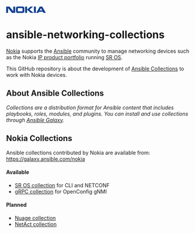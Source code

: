 ![NOKIA](Logo_Nokia.png)
# ansible-networking-collections

[Nokia](https://www.nokia.com/networks) supports the [Ansible](https://www.ansible.com) community to manage networking devices such as the Nokia [IP product portfolio](https://www.nokia.com/networks/portfolio/ip-networks) running [SR OS](https://www.nokia.com/networks/products/service-router-operating-system).

This GitHub repository is about the development of [Ansible Collections](https://www.ansible.com/blog/getting-started-with-ansible-collections) to work with Nokia devices.

## About Ansible Collections
*Collections are a distribution format for Ansible content that includes playbooks, roles, modules, and plugins. You can install and use collections through [Ansible Galaxy](https://galaxy.ansible.com).*

## Nokia Collections
Ansible collections contributed by Nokia are available from: https://galaxy.ansible.com/nokia 

#### Available
* [SR OS collection](sros) for CLI and NETCONF
* [gRPC collection](grpc) for OpenConfig gNMI

#### Planned
* [Nuage collection](nuage)
* [NetAct collection](netact)